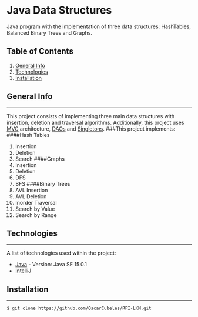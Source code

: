 # Java Data Structures
Java program with the implementation of three data structures: HashTables, Balanced Binary Trees and Graphs.

## Table of Contents
1. [General Info](#general-info)
2. [Technologies](#technologies)
3. [Installation](#installation)

## General Info
***
This project consists of implementing three main data structures with insertion, deletion and traversal algorithms. 
Additionally, this project uses [MVC](https://www.tutorialspoint.com/design_pattern/mvc_pattern.htm) architecture, [DAOs](https://www.oracle.com/java/technologies/dataaccessobject.html)
and [Singletons](https://www.baeldung.com/java-singleton).
###This project implements:
####Hash Tables
1. Insertion
2. Deletion
3. Search
####Graphs
1. Insertion
2. Deletion
3. DFS
4. BFS
####Binary Trees
1. AVL Insertion
2. AVL Deletion
3. Inorder Traversal
4. Search by Value
5. Search by Range

## Technologies
***
A list of technologies used within the project:
* [Java](https://docs.oracle.com/javase/7/docs/technotes/guides/language/) - Version: Java SE 15.0.1
* [IntelliJ](https://www.jetbrains.com/idea/)

## Installation
***
```
$ git clone https://github.com/OscarCubeles/RPI-LKM.git
```
